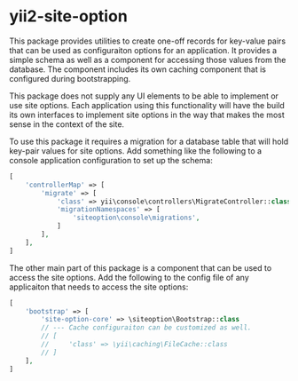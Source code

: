 # yii2-site-option

This package provides utilities to create one-off records for key-value pairs that can be used as configuraiton options for an application. It provides a simple schema as well as a component for accessing those values from the database. The component includes its own caching component that is configured during bootstrapping.

This package does not supply any UI elements to be able to implement or use site options. Each application using this functionality will have the build its own interfaces to implement site options in the way that makes the most sense in the context of the site.

To use this package it requires a migration for a database table that will hold key-pair values for site options. Add something like the following to a console application configuration to set up the schema:
```php
[
    'controllerMap' => [
        'migrate' => [
            'class' => yii\console\controllers\MigrateController::class,
            'migrationNamespaces' => [
                'siteoption\console\migrations',
            ]
        ],
    ],
]
```

The other main part of this package is a component that can be used to access the site options. Add the following to the config file of any applicaiton that needs to access the site options:
```php
[
    'bootstrap' => [
        'site-option-core' => \siteoption\Bootstrap::class
        // --- Cache configuraiton can be customized as well.
        // [
        //     'class' => \yii\caching\FileCache::class
        // ]
    ],
]
```